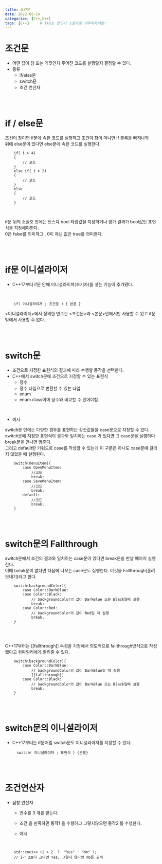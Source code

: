 ```yaml
---
title: 조건문
date: 2022-08-14
categories: [C++,C++]
tags: [C++]		# TAG는 반드시 소문자로 이루어져야함!
---
```




조건문
=====================

* 어떤 값이 참 또는 거짓인지 주어진 코드를 실행할지 결정할 수 있다.
* 종류
  * if/else문
  * switch문
  * 조건 연산자

<br><br>

if / else문
===================
조건이 참이면 if문에 속한 코드를 실행하고 조건이 참이 아니면 if 블록을 빠져나와 <br> 
뒤에 else문이 있다면 else문에 속한 코드를 실행한다. <br>

        if( i > 4)
        {
            // 코드
        }
        else if( i > 2)
        {
            // 코드
        }
        else
        {
            // 코드
        }

<br>        

if문 뒤의 소괄호 안에는 반스디 bool 타입값을 지정하거나 평가 결과가 bool값인 표현식을 지정해야한다.<br>
0은 false를 의미하고 , 0이 아닌 값은 true를 의미한다.

<br><br>

if문 이니셜라이저
===============

* C++17부터 if문 안에 이니셜라이져(초기자)를 넣는 기능이 추가됐다.

<br>

        if( 이니셜라이저 ; 조건문 ) { 본문 }

&lt;이니셜라이저&gt;에서 정의한 변수는 &lt;조건문&gt;과 &lt;본문&gt;안에서만 사용할 수 있고 if문 밖에서 사용할 수 없다.<br>

<br><br>

switch문
===========================
* 조건으로 지정한 표현식의 결과에 따라 수행할 동작을 선택한다.
* C++에서 switch문에 조건으로 지정할 수 있는 표현식
  * 정수
  * 정수 타입으로 변환할 수 있는 타입
  * enum
  * enum class이며 상수와 비교할 수 있어야함.

<br>

* 예시

switch문 안에는 다양한 경우를 표현하는 상숫값들을 case문으로 지정할 수 있다.<br>
switch문에 지정한 표현식의 결과와 일치하는 case 가 있다면 그 case문을 실행하다 break문을 만나면 멈춘다.<br>
그리고 default란 키워드로 case를 작성할 수 있는데 이 구문은 하나도 case문에 걸리지 않았을 때 실행된다.<br>

        switch(menuItem){
            case OpenMenuItem:
                //코드
                break;
            case SaveMenuItem:
                //코드
                break;
            default:
                //코드
                break;
        }

<br><br>

switch문의 Fallthrough
=========================

switch문에서 조건의 결과와 일치하는 case문이 있다면 break문을 만날 때까지 실행한다.<br>
이때 break문이 없다면 다음에 나오는 case문도 실행한다. 이것을 Fallthrough(흘려보내기)라고 한다.

        switch(backgroundColor){
            case Color::DarkBlue:
            case Color::Black:
                // backgroundColor의 값이 DarkBlue 또는 Black일때 실행
                break;
            case Color::Red:
                // backgroundColor의 값이 Red일 때 실행
                break;
        }

<br><br>

C++17부터는 &#91;&#91;fallthrough&#93;&#93; 속성을 지정해서 의도적으로 fallthrough방식으로 작성했다고 컴파일러에게 알려줄 수 있다.


        switch(backgroundColor){
            case Color::DarkBlue:
                // backgroundColor의 값이 DarkBlue일 때 실행
                [[fallthrough]]
            case Color::Black:
                // backgroundColor의 값이 DarkBlue 또는 Black일때 실행
                break;
        }


<br><br>

switch문의 이니셜라이저
=======================
* C++17부터는 if문처럼 switch문도 이니셜라이저를 지정할 수 있다.
  
        switch( 이니셜라이저 ; 표현식 ) {본문}



<br><br>

조건연산자
=============================
* 삼항 연산자
  * 인수를 3 개를 받는다.
  * 조건 을 만족하면 동작1 을 수행하고 그렇지않으면 동작2 를 수행한다.
  
  * 예시

<br>

        std::cout<< (i > 2  ?  "Yes" : "No" );
        // i가 2보다 크다면 Yes, 그렇지 않다면 No를 출력

        
